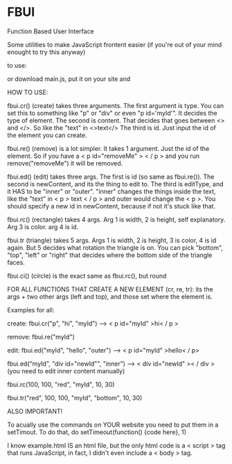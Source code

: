 # FBUI
Function
Based
User
Interface

Some utilities to make JavaScript frontent easier (if you're out of your mind enought to try this anyway)

to use:
<script src="http://lib.edensobol.com/fbui/main.js"></script>
or
download main.js, put it on your site and
<script src="/main.js"></script>


HOW TO USE:
 
 fbui.cr() (create) takes three arguments.
 The first argument is type. You can set this to something like "p" or "div" or even "p id='myId'". It decides the type of element.
 The second is content. That decides that goes between <> and </>. So like the "text" in <>text</>
 The third is id. Just input the id of the element you can create.
 
 fbui.re() (remove) is a lot simpler. It takes 1 argument. Just the id of the element. So if you have a < p  id="removeMe" > < / p > and you run remove("removeMe") it will be removed.
 
 fbui.ed() (edit) takes three args. The first is id (so same as fbui.re()).
 The second is newContent, and its the thing to edit to. The third is editType, and it HAS to be "inner" or "outer". "inner" changes the things inside the text, like the "text" in < p > text < / p > and outer would change the < p >.
 You should specify a new id in newContent, because if not it's stuck like that.
 
 fbui.rc() (rectangle) takes 4 args. Arg 1 is width, 2 is height, self explanatory. Arg 3 is color. arg 4 is id.
 
 fbui.tr (triangle) takes 5 args. Args 1 is width, 2 is height, 3 is color, 4 is id again. But 5 decides what rotation the triangle is on. You can pick "bottom", "top", "left" or "right" that decides where the bottom side of the triangle faces.
 
 fbui.ci() (circle) is the exact same as fbui.rc(), but round
 
 FOR ALL FUNCTIONS THAT CREATE A NEW ELEMENT (cr, re, tr): its the args + two other args (left and top), and those set where the element is.
 
 Examples for all:
 
 create:
 fbui.cr("p", "hi", "myId") --> < p  id="myId" >hi< / p >
 <br>
   
 remove:
 fbui.re("myId")
 <br>
   
 edit:
 fbui.ed("myId", "hello", "outer") --> < p  id="myId" >hello< / p>
 <br>  
 
 fbui.ed("myId", "div id="newId"", "inner") --> < div  id="newId" >< / div > (you need to edit inner content manually)
 
 fbui.rc(100, 100, "red", "myId", 10, 30)
 <br>

fbui.tr("red", 100, 100, "myId", "bottom", 10, 30)
<br>


ALSO IMPORTANT!

To acually use the commands on YOUR website you need to put them in a setTimout. To do that, do setTimeout(function() {code here}, 1)


I know example.html IS an html file, but the only html code is a < script > tag that runs JavaScript, in fact, I didn't even include a < body > tag.

